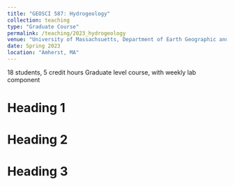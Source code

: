 ```yaml
---
title: "GEOSCI 587: Hydrogeology"
collection: teaching
type: "Graduate Course"
permalink: /teaching/2023_hydrogeology
venue: "University of Massachsuetts, Department of Earth Geographic and Climate Sciences"
date: Spring 2023
location: "Amherst, MA"
---
```

18 students, 5 credit hours
Graduate level course, with weekly lab component

Heading 1
======

Heading 2
======

Heading 3
======
